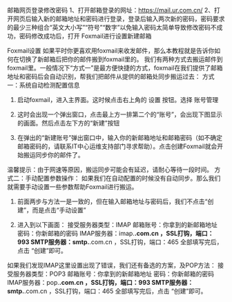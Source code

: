 邮箱网页登录修改密码
1、打开邮箱登录的网址：https://mail.ur.com.cn/
2、打开网页后输入新的邮箱地址和密码进行登录，登录后输入两次新的密码，密码要求的最少三种组合“英文大小写”“符号”“数字”以免输入密码太简单导致修改密码不成功，密码修改成功后，打开 Foxmail进行设置新建邮箱


Foxmail设置
如果平时你更喜欢用foxmail来收发邮件，那么本教程就是告诉你如何在切换了新邮箱后把你的邮件搬到foxmail里的。
我们有两种方式去搬运邮件到foxmail里。一般情况下“方式一”是最方便快捷的方式，foxmail在我们提供了邮箱地址和密码后会自动识别，帮我们把邮件从提供的邮箱处同步搬运过去：
方式一：系统自动检测配置信息
1. 启动foxmail，进入主界面。这时候点击右上角的 设置  按钮。选择 账号管理

2. 这时会出现一个弹出窗口，点击最上方一排第二个的“账号”，会出现下图显示的画面。然后点击左下方的“新建”按钮

3. 在弹出的“新建账号”弹出窗口中，输入你的新邮箱地址和邮箱密码（如不确定邮箱密码的，请联系IT中心运维支持部门寻求帮助）。点击创建Foxmail就会开始搬运同步你的邮件了。


温馨提示：由于网速等原因，搬运同步可能会有延迟，请耐心等待一段时间。
方式二：手动配置参数操作：
如果我们在自动配置的时候没有自动同步。那么我们就需要手动设置一些参数帮助Foxmail进行搬运。
1.	前面两步与方法一是一致的，但在输入邮箱地址与密码后，我们不点击“创建”，而是点击“手动设置”


2.	进入到以下画面：
      接受服务器类型：IMAP
      邮箱账号：你拿到的新邮箱地址
      密码：你新邮箱的密码
      IMAP服务器：imap.**.com.cn ，SSL打钩，端口：993
      SMTP服务器：smtp.**.com.cn ，SSL打钩，端口：465
      全部填写完后，点击 “创建”即可。


如果我们发现IMAP这里设置出现了错误，我们还有备选的方案，及POP方法：
接受服务器类型：POP3
邮箱账号：你拿到的新邮箱地址
密码：你新邮箱的密码
IMAP服务器：pop.**.com.cn ，SSL打钩，端口：993
SMTP服务器：smtp.**.com.cn ，SSL打钩，端口：465
全部填写完后，点击 “创建”即可。
 


